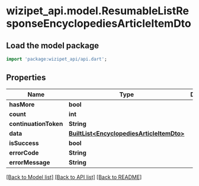 # wizipet_api.model.ResumableListResponseEncyclopediesArticleItemDto

## Load the model package
```dart
import 'package:wizipet_api/api.dart';
```

## Properties
Name | Type | Description | Notes
------------ | ------------- | ------------- | -------------
**hasMore** | **bool** |  | [optional] 
**count** | **int** |  | [optional] 
**continuationToken** | **String** |  | [optional] 
**data** | [**BuiltList&lt;EncyclopediesArticleItemDto&gt;**](EncyclopediesArticleItemDto.md) |  | [optional] 
**isSuccess** | **bool** |  | [optional] 
**errorCode** | **String** |  | [optional] 
**errorMessage** | **String** |  | [optional] 

[[Back to Model list]](../README.md#documentation-for-models) [[Back to API list]](../README.md#documentation-for-api-endpoints) [[Back to README]](../README.md)


